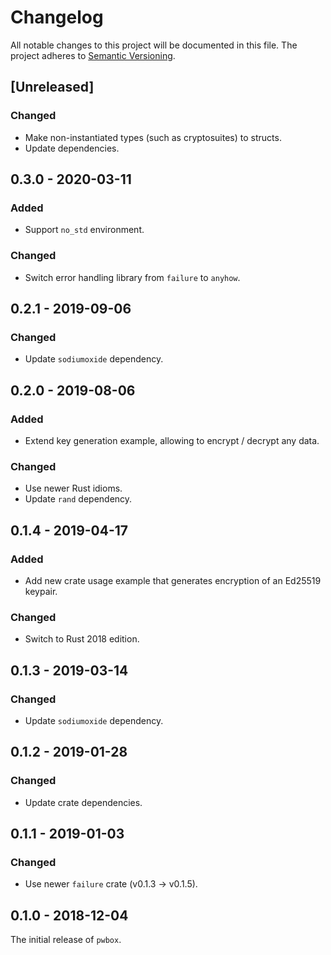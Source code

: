 # Changelog

All notable changes to this project will be documented in this file.
The project adheres to [Semantic Versioning](http://semver.org/spec/v2.0.0.html).

## [Unreleased]

### Changed

- Make non-instantiated types (such as cryptosuites) to structs.
- Update dependencies.

## 0.3.0 - 2020-03-11

### Added

- Support `no_std` environment.

### Changed

- Switch error handling library from `failure` to `anyhow`.

## 0.2.1 - 2019-09-06

### Changed

- Update `sodiumoxide` dependency.

## 0.2.0 - 2019-08-06

### Added

- Extend key generation example, allowing to encrypt / decrypt any data.

### Changed

- Use newer Rust idioms.
- Update `rand` dependency.

## 0.1.4 - 2019-04-17

### Added

- Add new crate usage example that generates encryption of an Ed25519 keypair.

### Changed

- Switch to Rust 2018 edition.

## 0.1.3 - 2019-03-14

### Changed

- Update `sodiumoxide` dependency.

## 0.1.2 - 2019-01-28

### Changed

- Update crate dependencies.

## 0.1.1 - 2019-01-03

### Changed

- Use newer `failure` crate (v0.1.3 -> v0.1.5).

## 0.1.0 - 2018-12-04

The initial release of `pwbox`. 
